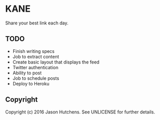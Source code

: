 KANE
====

Share your best link each day.

TODO
----

* Finish writing specs
* Job to extract content
* Create basic layout that displays the feed
* Twitter authentication
* Ability to post
* Job to schedule posts
* Deploy to Heroku

Copyright
---------

Copyright (c) 2016 Jason Hutchens. See UNLICENSE for further details.
